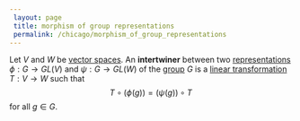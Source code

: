 ```yaml
---
 layout: page
 title: morphism of group representations
 permalink: /chicago/morphism_of_group_representations
---
```


Let $V$ and $W$ be [vector spaces](https://mathgloss.github.io/MathGloss/vector_space). An **intertwiner** between two [representations](https://mathgloss.github.io/MathGloss/group_representation) $\phi:G\to GL(V)$ and $\psi:G\to GL(W)$ of the [group](https://mathgloss.github.io/MathGloss/group) $G$ is a [linear transformation](https://mathgloss.github.io/MathGloss/linear_transformation) $T:V\to W$ such that $$T\circ(\phi(g)) = (\psi(g))\circ T$$ for all $g \in G$. 

